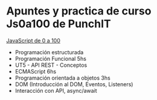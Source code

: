# Apuntes y practica de curso Js0a100 de PunchIT

[JavaScript de 0 a 100](https://punchit.com.ar/promo-js.html) 

- Programación estructurada 
- Programación Funcional 5hs
- UT5 - API REST - Conceptos
- ECMAScript 6hs
- Programación orientada a objetos 3hs
- DOM (Introducción al DOM, Eventos, Listeners)
- Interacción con API, async/await
